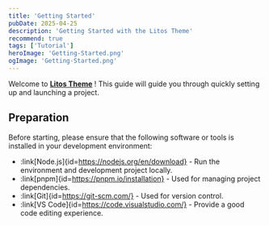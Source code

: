 ```yaml
---
title: 'Getting Started'
pubDate: 2025-04-25
description: 'Getting Started with the Litos Theme'
recommend: true
tags: ['Tutorial']
heroImage: 'Getting-Started.png'
ogImage: 'Getting-Started.png'
---
```


Welcome to  **[Litos Theme](https://github.com/Dnzzk2/Litos)** ! This guide will guide you through quickly setting up and launching a project.

## Preparation

Before starting, please ensure that the following software or tools is installed in your development environment:

- :link[Node.js]{id=https://nodejs.org/en/download} - Run the environment and development project locally.
- :link[pnpm]{id=https://pnpm.io/installation} - Used for managing project dependencies.
- :link[Git]{id=https://git-scm.com/} - Used for version control.
- :link[VS Code]{id=https://code.visualstudio.com/} - Provide a good code editing experience.
